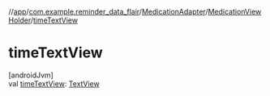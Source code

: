 //[app](../../../../index.md)/[com.example.reminder_data_flair](../../index.md)/[MedicationAdapter](../index.md)/[MedicationViewHolder](index.md)/[timeTextView](time-text-view.md)

# timeTextView

[androidJvm]\
val [timeTextView](time-text-view.md): [TextView](https://developer.android.com/reference/kotlin/android/widget/TextView.html)
